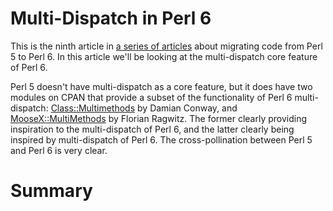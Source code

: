 Multi-Dispatch in Perl 6
========================

This is the ninth article in
[a series of articles](https://opensource.com/users/lizmat) about migrating
code from Perl 5 to Perl 6.  In this article we'll be looking at the
multi-dispatch core feature of Perl 6.

Perl 5 doesn't have multi-dispatch as a core feature, but it does have two
modules on CPAN that provide a subset of the functionality of Perl 6
multi-dispatch:
[Class::Multimethods](https://metacpan.org/pod/Class::Multimethods) by Damian
Conway, and
[MooseX::MultiMethods](https://metacpan.org/pod/MooseX::MultiMethods) by
Florian Ragwitz.  The former clearly providing inspiration to the
multi-dispatch of Perl 6, and the latter clearly being inspired by
multi-dispatch of Perl 6.  The cross-pollination between Perl 5 and Perl 6
is very clear.



Summary
=======
